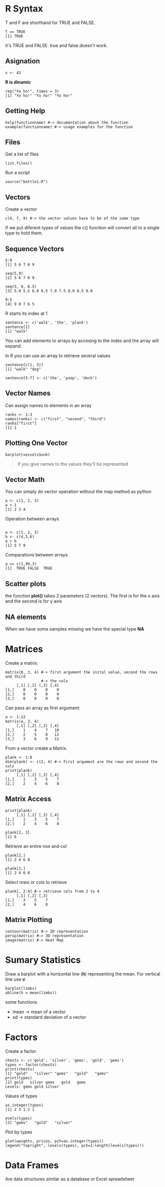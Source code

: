 # R Syntax
T and F are shorthand for TRUE and FALSE. 
``` 
T == TRUE
[1] TRUE
```
it's TRUE and FALSE. true and false doesn't work.

## Asignation
```
x <- 42
```
**R is dinamic**


```
rep("Yo ho!", times = 3)
[1] "Yo ho!" "Yo ho!" "Yo ho!"
```

## Getting Help
```
help(functionname) #-> documentation about the function
example(functionname) #-> usage examples for the function
```

## Files
Get a list of files
```
list.files()
```

Run a script
```
source("bottle1.R")
```


## Vectors
Create a vector
```
c(4, 7, 9) #-> the vector values have to be of the same type
```

If we put diferent types of values the c() function will convert all to a single
type to hold them.

## Sequence Vectors
```
5:9
[1] 5 6 7 8 9

seq(5,9)
[2] 5 6 7 8 9

seq(5, 9, 0.5)
[3] 5.0 5.5 6.0 6.5 7.0 7.5 8.0 8.5 9.0

9:5
[4] 9 8 7 6 5
```

R starts its index at 1
```
sentence <- c('walk', 'the', 'plank')
sentence[1]
[1] "walk"
```

You can add elements to arrays by accesing to the index and the array will
expand.

In R you can use an array to retrieve several values
```
sentence[c(1, 3)]
[1] "walk" "dog"

sentence[5:7] <- c('the', 'poop', 'deck')
```

## Vector Names

Can assign names to elements in an array

```
ranks <- 1:3 
names(ranks) <- c("first", "second", "third")
ranks["first"]
[1] 1
```


## Plotting One Vector
```
barplot(vesselsSunk)
```

> if you give names to the values they'll be represented

## Vector Math

You can simply do vector operation without the map method as python

```
a <- c(1, 2, 3)
a + 1
[1] 2 3 4
```

Operation between arrays
```

a <- c(1, 2, 3)
b <- c(4,5,6)
a + b
[1] 5 7 9
```

Comparations between arrays
```
a == c(1,99,3)
[1]  TRUE FALSE  TRUE
```

## Scatter plots

the function **plot()** takes 2 parameters (2 vectors). The first is for the x
axis and the second is for y axis

## NA elements

When we have some samples missing we have the special type **NA** 


# Matrices

Create a matrix:

```
matrix(0, 3, 4) #-> first argument the inital value, second the rows and third
                #-> the cols
     [,1] [,2] [,3] [,4]
[1,]    0    0    0    0
[2,]    0    0    0    0
[3,]    0    0    0    0
```

Can pass an array as first argument:
```
a <- 1:12
matrix(a, 3, 4)
     [,1] [,2] [,3] [,4]
[1,]    1    4    7   10
[2,]    2    5    8   11
[3,]    3    6    9   12
```

From a vector create a Matrix.

```
plank <- 1:8
dim(plank) <- c(2, 4) #-> First argument are the rows and second the cols
print(plank)
     [,1] [,2] [,3] [,4]
[1,]    1    3    5    7
[2,]    2    4    6    8
```

## Matrix Access
```
print(plank)
     [,1] [,2] [,3] [,4]
[1,]    1    3    5    7
[2,]    2    4    6    8

plank[2, 3]
[1] 6
```

Retrieve an entire row and col
```
plank[2,]
[1] 2 4 6 8

plank[2,]
[1] 2 4 6 8
```

Select rows or cols to retrieve
```
plank[, 2:4] #-> retrieve cols from 2 to 4
     [,1] [,2] [,3]
[1,]    3    5    7
[2,]    4    6    8
```

## Matrix Plotting
```
contour(matrix) #-> 2D representation
persp(matrix) #-> 3D representation
image(matrix) #-> Heat Map
```

# Sumary Statistics
Draw a barplot with a horizontal line (**h**) representing the mean. For vertical
line use **v**.
```
barplot(limbs)
abline(h = mean(limbs))
```
some functions
* mean -> mean of a vector
* sd -> standard deviation of a vector

# Factors
Create a factor
```
chests <- c('gold', 'silver', 'gems', 'gold', 'gems')
types <- factor(chests)
print(chests)
[1] "gold"   "silver" "gems"   "gold"   "gems"  
print(types)
[2] gold   silver gems   gold   gems  
Levels: gems gold silver
```

Values of types
```
as.integer(types)
[1] 2 3 1 2 1

evels(types)
[2] "gems"   "gold"   "silver"
```

Plot by types
```
plot(weights, prices, pch=as.integer(types))
legend("topright", levels(types), pch=1:length(levels(types)))
```

# Data Frames
Are data structures similar as a database or Excel spreadsheet

